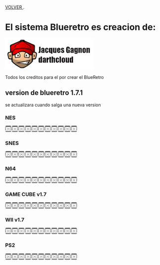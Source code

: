 [VOLVER ](index.md).

# El sistema Blueretro es creacion de:

<img src="imagenes/darthcloud.png"
height="100">

Todos los creditos para el por crear el BlueRetro


## version de blueretro 1.7.1
se actualizara cuando salga una nueva version



### NES

<script type="module" src="web/install-button.js?module">"prueba"</script>
<esp-web-install-button manifest="proyectos/blueretro/nes/manifest.json"></esp-web-install-button>

<img src="imagenes/dividir.jpg"
height="20">



### SNES

<script type="module" src="web/install-button.js?module">"prueba"</script>
<esp-web-install-button manifest="proyectos/blueretro/snes/manifest.json"></esp-web-install-button>

<img src="imagenes/dividir.jpg"
height="20">

### N64

<script type="module" src="web/install-button.js?module">conectar</script>
<esp-web-install-button manifest="proyectos/blueretro/n64/manifest.json"></esp-web-install-button>

<img src="imagenes/dividir.jpg"
height="20">

### GAME CUBE v1.7
<script type="module" src="web/install-button.js?module">"prueba"</script>
<esp-web-install-button manifest="proyectos/blueretro/ngc/manifest.json"></esp-web-install-button>

<img src="imagenes/dividir.jpg"
height="20">

### WII v1.7
<script type="module" src="web/install-button.js?module">"prueba"</script>
<esp-web-install-button manifest="proyectos/blueretro/ngc/manifest.json"></esp-web-install-button>

<img src="imagenes/dividir.jpg"
height="20">


### PS2
<script type="module" src="web/install-button.js?module"></script>
<esp-web-install-button manifest="proyectos/blueretro/ps2/manifest.json"></esp-web-install-button>



<img src="imagenes/dividir.jpg"
height="20">





